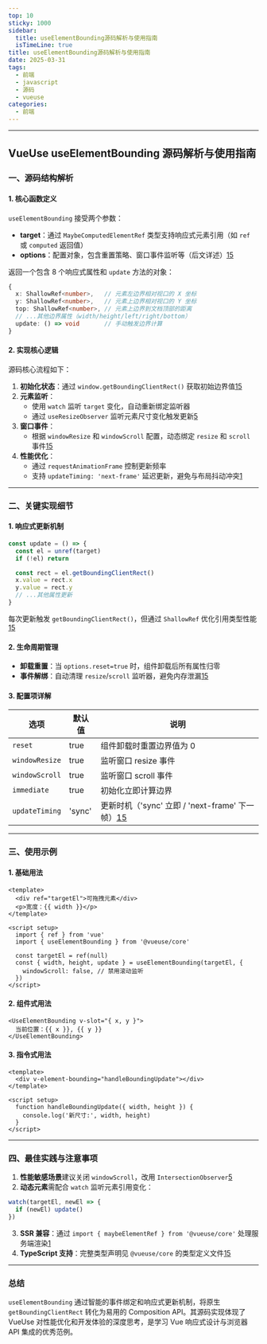 ```yaml
---
top: 10
sticky: 1000
sidebar:
  title: useElementBounding源码解析与使用指南
  isTimeLine: true
title: useElementBounding源码解析与使用指南
date: 2025-03-31
tags:
  - 前端
  - javascript
  - 源码
  - vueuse
categories:
  - 前端
---
```


<!--
 * @Description:
 * @Author: zhengfei.tan
 * @Date: 2025-03-31 23:08:42
 * @FilePath: \VitePress\docs\VueuseSource\useElementBounding源码解析与使用指南.md
-->

---

## VueUse useElementBounding 源码解析与使用指南

### 一、源码结构解析

#### 1. 核心函数定义

`useElementBounding` 接受两个参数：

- **target**：通过 `MaybeComputedElementRef` 类型支持响应式元素引用（如 `ref` 或 `computed` 返回值）
- **options**：配置对象，包含重置策略、窗口事件监听等（后文详述）[1](@ref)[5](@ref)

返回一个包含 8 个响应式属性和 `update` 方法的对象：

```typescript
{
  x: ShallowRef<number>,   // 元素左边界相对视口的 X 坐标
  y: ShallowRef<number>,   // 元素上边界相对视口的 Y 坐标
  top: ShallowRef<number>, // 元素上边界到文档顶部的距离
  // ...其他边界属性（width/height/left/right/bottom）
  update: () => void       // 手动触发边界计算
}
```

#### 2. 实现核心逻辑

源码核心流程如下：

1. **初始化状态**：通过 `window.getBoundingClientRect()` 获取初始边界值[1](@ref)[5](@ref)
2. **元素监听**：
   - 使用 `watch` 监听 `target` 变化，自动重新绑定监听器
   - 通过 `useResizeObserver` 监听元素尺寸变化触发更新[5](@ref)
3. **窗口事件**：
   - 根据 `windowResize` 和 `windowScroll` 配置，动态绑定 `resize` 和 `scroll` 事件[1](@ref)[5](@ref)
4. **性能优化**：
   - 通过 `requestAnimationFrame` 控制更新频率
   - 支持 `updateTiming: 'next-frame'` 延迟更新，避免与布局抖动冲突[1](@ref)

---

### 二、关键实现细节

#### 1. 响应式更新机制

```typescript
const update = () => {
  const el = unref(target)
  if (!el) return

  const rect = el.getBoundingClientRect()
  x.value = rect.x
  y.value = rect.y
  // ...其他属性更新
}
```

每次更新触发 `getBoundingClientRect()`，但通过 `ShallowRef` 优化引用类型性能[1](@ref)[5](@ref)

#### 2. 生命周期管理

- **卸载重置**：当 `options.reset=true` 时，组件卸载后所有属性归零
- **事件解绑**：自动清理 `resize`/`scroll` 监听器，避免内存泄漏[1](@ref)[5](@ref)

#### 3. 配置项详解

| 选项           | 默认值 | 说明                                                            |
| -------------- | ------ | --------------------------------------------------------------- |
| `reset`        | true   | 组件卸载时重置边界值为 0                                        |
| `windowResize` | true   | 监听窗口 resize 事件                                            |
| `windowScroll` | true   | 监听窗口 scroll 事件                                            |
| `immediate`    | true   | 初始化立即计算边界                                              |
| `updateTiming` | 'sync' | 更新时机（'sync' 立即 / 'next-frame' 下一帧）[1](@ref)[5](@ref) |

---

### 三、使用示例

#### 1. 基础用法

```vue
<template>
  <div ref="targetEl">可拖拽元素</div>
  <p>宽度：{{ width }}</p>
</template>

<script setup>
  import { ref } from 'vue'
  import { useElementBounding } from '@vueuse/core'

  const targetEl = ref(null)
  const { width, height, update } = useElementBounding(targetEl, {
    windowScroll: false, // 禁用滚动监听
  })
</script>
```

#### 2. 组件式用法

```vue
<UseElementBounding v-slot="{ x, y }">
  当前位置：{{ x }}, {{ y }}
</UseElementBounding>
```

#### 3. 指令式用法

```vue
<template>
  <div v-element-bounding="handleBoundingUpdate"></div>
</template>

<script setup>
  function handleBoundingUpdate({ width, height }) {
    console.log('新尺寸:', width, height)
  }
</script>
```

---

### 四、最佳实践与注意事项

1. **性能敏感场景**建议关闭 `windowScroll`，改用 `IntersectionObserver`[5](@ref)
2. **动态元素**需配合 `watch` 监听元素引用变化：

```javascript
watch(targetEl, newEl => {
  if (newEl) update()
})
```

3. **SSR 兼容**：通过 `import { maybeElementRef } from '@vueuse/core'` 处理服务端渲染[1](@ref)
4. **TypeScript 支持**：完整类型声明见 `@vueuse/core` 的类型定义文件[1](@ref)[5](@ref)

---

### 总结

`useElementBounding` 通过智能的事件绑定和响应式更新机制，将原生 `getBoundingClientRect` 转化为易用的 Composition API。其源码实现体现了 VueUse 对性能优化和开发体验的深度思考，是学习 Vue 响应式设计与浏览器 API 集成的优秀范例。
